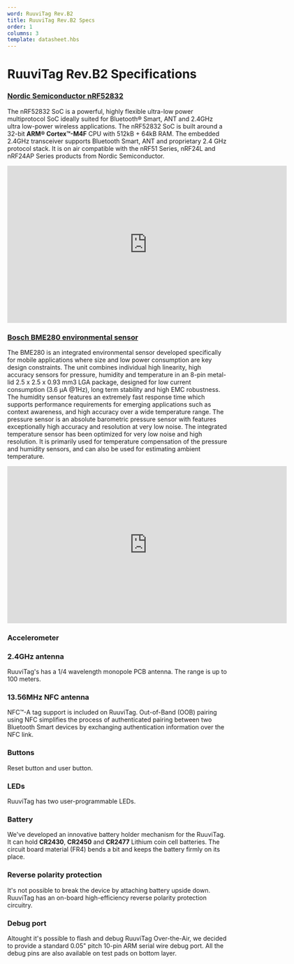 ```yaml
---
word: RuuviTag Rev.B2
title: RuuviTag Rev.B2 Specs
order: 1
columns: 3
template: datasheet.hbs
---
```

# RuuviTag Rev.B2 Specifications

### [Nordic Semiconductor nRF52832](https://www.nordicsemi.com/eng/Products/Bluetooth-Smart-Bluetooth-low-energy/nRF52832)
The nRF52832 SoC is a powerful, highly flexible ultra-low power multiprotocol SoC ideally suited for Bluetooth® Smart, ANT and 2.4GHz ultra low-power wireless applications. The nRF52832 SoC is built around a 32-bit **ARM® Cortex™-M4F** CPU with 512kB + 64kB RAM. The embedded 2.4GHz transceiver supports Bluetooth Smart, ANT and proprietary 2.4 GHz protocol stack. It is on air compatible with the nRF51 Series, nRF24L and nRF24AP Series products from Nordic Semiconductor.
<iframe width="640" height="360" src="https://www.youtube.com/embed/ja3USlRVAok?rel=0" frameborder="0" allowfullscreen></iframe>

### [Bosch BME280 environmental sensor](http://www.bosch-sensortec.com/en/homepage/products_3/environmental_sensors_1/bme280/bme280_1)
The BME280 is an integrated environmental sensor developed specifically for mobile applications where size and low power consumption are key design constraints. The unit combines individual high linearity, high accuracy sensors for pressure, humidity and temperature in an 8-pin metal-lid 2.5 x 2.5 x 0.93 mm3 LGA package, designed for low current consumption (3.6 μA @1Hz), long term stability and high EMC robustness. The humidity sensor features an extremely fast response time which supports performance requirements for emerging applications such as context awareness, and high accuracy over a wide temperature range. The pressure sensor is an absolute barometric pressure sensor with features exceptionally high accuracy and resolution at very low noise. The integrated temperature sensor has been optimized for very low noise and high resolution. It is primarily used for temperature compensation of the pressure and humidity sensors, and can also be used for estimating ambient temperature.  
<iframe width="640" height="360" src="https://www.youtube.com/embed/0XuL2fY7_NQ?rel=0" frameborder="0" allowfullscreen></iframe>
  
### Accelerometer

### 2.4GHz antenna
RuuviTag's has a 1/4 wavelength monopole PCB antenna. The range is up to 100 meters.

### 13.56MHz NFC antenna
NFC™-A tag support is included on RuuviTag. Out-of-Band (OOB) pairing using NFC simplifies the process of authenticated pairing between two Bluetooth Smart devices by exchanging authentication information over the NFC link.

### Buttons
Reset button and user button.

### LEDs
RuuviTag has two user-programmable LEDs.

### Battery
We've developed an innovative battery holder mechanism for the RuuviTag. It can hold **CR2430**, **CR2450** and **CR2477** Lithium coin cell batteries. The circuit board material (FR4) bends a bit and keeps the battery firmly on its place.

### Reverse polarity protection
It's not possible to break the device by attaching battery upside down. RuuviTag has an on-board high-efficiency reverse polarity protection circuitry.

### Debug port
Altought it's possible to flash and debug RuuviTag Over-the-Air, we decided to provide a standard 0.05" pitch 10-pin ARM serial wire debug port. All the debug pins are also available on test pads on bottom layer.

###